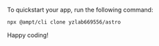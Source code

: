 To quickstart your app, run the following command: 

```bash
npx @ampt/cli clone yzlab669556/astro
```

Happy coding!